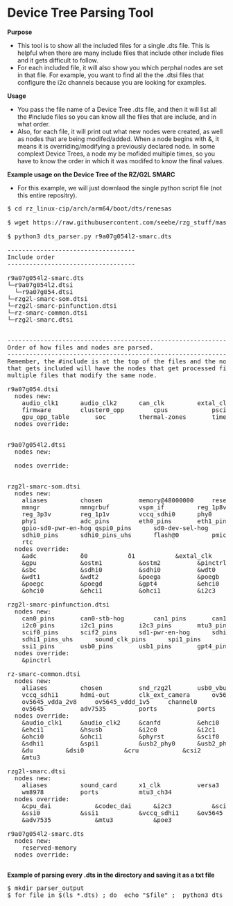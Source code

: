 # Device Tree Parsing Tool

**Purpose**
* This tool is to show all the included files for a single .dts file. This is helpful when there are many include files that include other include files and it gets difficult to follow.
* For each included file, it will also show you which perphal nodes are set in that file. For example, you want to find all the the .dtsi files that configure the i2c channels because you are looking for examples.

**Usage**
* You pass the file name of a Device Tree .dts file, and then it will list all the #include files so you can know all the files that are include, and in what order.
* Also, for each file, it will print out what new nodes were created, as well as nodes that are being modifed/added. When a node begins with &, it means it is overriding/modifying a previously declared node. In some complext Device Trees, a node my be mofided multiple times, so you have to know the order in which it was modifed to know the final values.

**Example usage on the Device Tree of the RZ/G2L SMARC**
* For this example, we will just downlaod the single python script file (not this entire repositry).
<pre>
$ cd rz_linux-cip/arch/arm64/boot/dts/renesas

$ wget https://raw.githubusercontent.com/seebe/rzg_stuff/master/dts_parser/dts_parser.py

$ python3 dts_parser.py r9a07g054l2-smarc.dts

-----------------------------------
Include order
-----------------------------------
 
r9a07g054l2-smarc.dts
└─r9a07g054l2.dtsi
  └─r9a07g054.dtsi
└─rzg2l-smarc-som.dtsi
└─rzg2l-smarc-pinfunction.dtsi
└─rz-smarc-common.dtsi
└─rzg2l-smarc.dtsi
 
 
-------------------------------------------------------------
Order of how files and nodes are parsed.
-------------------------------------------------------------
Remember, the #include is at the top of the files and the nodes come after. So that means the last file
that gets included will have the nodes that get processed first. This is important to know when you have
multiple files that modify the same node.
 
r9a07g054.dtsi
  nodes new: 
	audio_clk1		audio_clk2		can_clk			extal_clk		
	firmware		cluster0_opp		cpus			psci			
	gpu_opp_table		soc			thermal-zones		timer			 
  nodes override: 
	 
 
r9a07g054l2.dtsi
  nodes new: 
	 
  nodes override: 
	 
 
rzg2l-smarc-som.dtsi
  nodes new: 
	aliases			chosen			memory@48000000		reserved-memory		
	mmngr			mmngrbuf		vspm_if			reg_1p8v		
	reg_3p3v		reg_1p1v		vccq_sdhi0		phy0			
	phy1			adc_pins		eth0_pins		eth1_pins		
	gpio-sd0-pwr-en-hog	qspi0_pins		sd0-dev-sel-hog		sdhi0_emmc_pins		
	sdhi0_pins		sdhi0_pins_uhs		flash@0			pmic			
	rtc			 
  nodes override: 
	&adc			&eth0			&eth1			&extal_clk		
	&gpu			&ostm1			&ostm2			&pinctrl			
	&sbc			&sdhi0			&sdhi0			&wdt0			
	&wdt1			&wdt2			&poega			&poegb			
	&poegc			&poegd			&gpt4			&ehci0			
	&ohci0			&ehci1			&ohci1			&i2c3			 
 
rzg2l-smarc-pinfunction.dtsi
  nodes new: 
	can0_pins		can0-stb-hog		can1_pins		can1-stb-hog		
	i2c0_pins		i2c1_pins		i2c3_pins		mtu3_pins		
	scif0_pins		scif2_pins		sd1-pwr-en-hog		sdhi1_pins		
	sdhi1_pins_uhs		sound_clk_pins		spi1_pins		ssi0_pins		
	ssi1_pins		usb0_pins		usb1_pins		gpt4_pins		 
  nodes override: 
	&pinctrl			 
 
rz-smarc-common.dtsi
  nodes new: 
	aliases			chosen			snd_rzg2l		usb0_vbus_otg		
	vccq_sdhi1		hdmi-out		clk_ext_camera		ov5645_vdddo_1v8	
	ov5645_vdda_2v8		ov5645_vddd_1v5		channel0		channel1		
	ov5645			adv7535			ports			ports			 
  nodes override: 
	&audio_clk1		&audio_clk2		&canfd			&ehci0			
	&ehci1			&hsusb			&i2c0			&i2c1			
	&ohci0			&ohci1			&phyrst			&scif0			
	&sdhi1			&spi1			&usb2_phy0		&usb2_phy1		
	&du			&dsi0			&cru			&csi2			
	&mtu3			 
 
rzg2l-smarc.dtsi
  nodes new: 
	aliases			sound_card		x1_clk			versa3			
	wm8978			ports			mtu3_ch34		 
  nodes override: 
	&cpu_dai			&codec_dai		&i2c3			&scif2			
	&ssi0			&ssi1			&vccq_sdhi1		&ov5645			
	&adv7535			&mtu3			&poe3			 
 
r9a07g054l2-smarc.dts
  nodes new: 
	reserved-memory		 
  nodes override: 

</pre>

**Example of parsing every .dts in the directory and saving it as a txt file**
<pre>
$ mkdir parser_output
$ for file in $(ls *.dts) ; do  echo "$file" ;  python3 dts_parser.py $file > parser_output/${file}.txt ; done
</pre>
